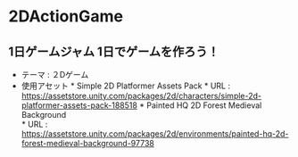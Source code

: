 # 2DActionGame

## 1日ゲームジャム 1日でゲームを作ろう！
* テーマ : ２Dゲーム
* 使用アセット * Simple 2D Platformer Assets Pack
           * URL : https://assetstore.unity.com/packages/2d/characters/simple-2d-platformer-assets-pack-188518
               * Painted HQ 2D Forest Medieval Background  
           * URL : https://assetstore.unity.com/packages/2d/environments/painted-hq-2d-forest-medieval-background-97738
               
